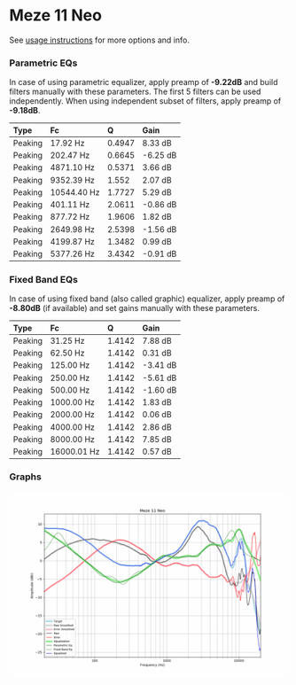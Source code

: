 # Meze 11 Neo
See [usage instructions](https://github.com/jaakkopasanen/AutoEq#usage) for more options and info.

### Parametric EQs
In case of using parametric equalizer, apply preamp of **-9.22dB** and build filters manually
with these parameters. The first 5 filters can be used independently.
When using independent subset of filters, apply preamp of **-9.18dB**.

| Type    | Fc          |      Q | Gain     |
|:--------|:------------|:-------|:---------|
| Peaking | 17.92 Hz    | 0.4947 | 8.33 dB  |
| Peaking | 202.47 Hz   | 0.6645 | -6.25 dB |
| Peaking | 4871.10 Hz  | 0.5371 | 3.66 dB  |
| Peaking | 9352.39 Hz  | 1.552  | 2.07 dB  |
| Peaking | 10544.40 Hz | 1.7727 | 5.29 dB  |
| Peaking | 401.11 Hz   | 2.0611 | -0.86 dB |
| Peaking | 877.72 Hz   | 1.9606 | 1.82 dB  |
| Peaking | 2649.98 Hz  | 2.5398 | -1.56 dB |
| Peaking | 4199.87 Hz  | 1.3482 | 0.99 dB  |
| Peaking | 5377.26 Hz  | 3.4342 | -0.91 dB |

### Fixed Band EQs
In case of using fixed band (also called graphic) equalizer, apply preamp of **-8.80dB**
(if available) and set gains manually with these parameters.

| Type    | Fc          |      Q | Gain     |
|:--------|:------------|:-------|:---------|
| Peaking | 31.25 Hz    | 1.4142 | 7.88 dB  |
| Peaking | 62.50 Hz    | 1.4142 | 0.31 dB  |
| Peaking | 125.00 Hz   | 1.4142 | -3.41 dB |
| Peaking | 250.00 Hz   | 1.4142 | -5.61 dB |
| Peaking | 500.00 Hz   | 1.4142 | -1.60 dB |
| Peaking | 1000.00 Hz  | 1.4142 | 1.83 dB  |
| Peaking | 2000.00 Hz  | 1.4142 | 0.06 dB  |
| Peaking | 4000.00 Hz  | 1.4142 | 2.86 dB  |
| Peaking | 8000.00 Hz  | 1.4142 | 7.85 dB  |
| Peaking | 16000.01 Hz | 1.4142 | 0.57 dB  |

### Graphs
![](./Meze%2011%20Neo.png)